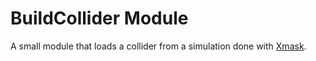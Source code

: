 # BuildCollider Module

A small module that loads a collider from a simulation done with [Xmask](https://github.com/xsuite).

